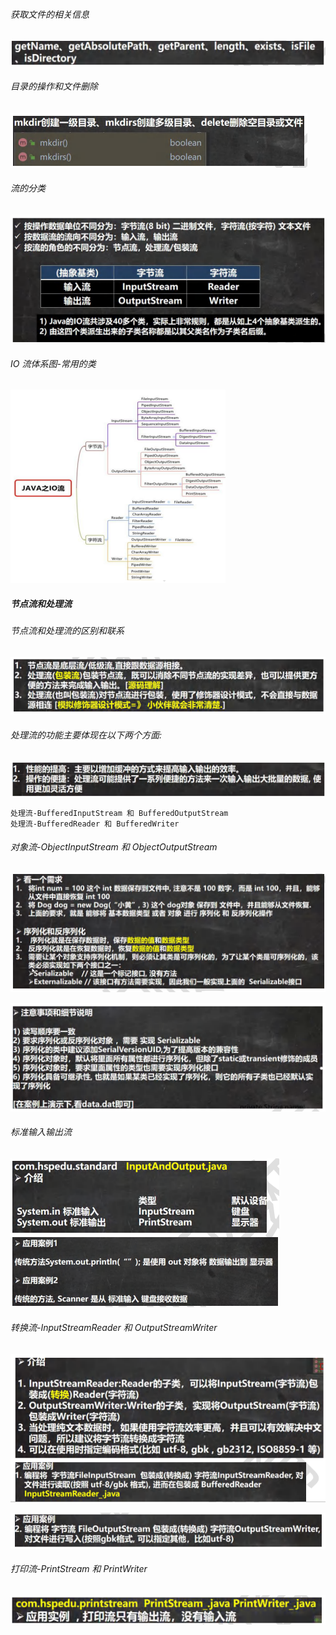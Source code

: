 ###### 获取文件的相关信息

![image-20240828112429725](./images/image-20240828112429725.png)

###### 目录的操作和文件删除

![image-20240828112534795](./images/image-20240828112534795.png)

###### 流的分类

![image-20240828112653445](./images/image-20240828112653445.png)

###### IO 流体系图-常用的类

![image-20240828112727717](./images/image-20240828112727717.png)

##### 节点流和处理流

###### 节点流和处理流的区别和联系

![image-20240828113505467](./images/image-20240828113505467.png)

###### 处理流的功能主要体现在以下两个方面:

![image-20240828113648508](./images/image-20240828113648508.png)

```
处理流-BufferedInputStream 和 BufferedOutputStream
处理流-BufferedReader 和 BufferedWriter
```

###### 对象流-ObjectInputStream 和 ObjectOutputStream

![image-20240828113853699](./images/image-20240828113853699.png)

![image-20240828113959167](./images/image-20240828113959167.png)

###### 标准输入输出流

![image-20240828113941029](./images/image-20240828113941029.png)

###### 转换流-InputStreamReader 和 OutputStreamWriter

![image-20240828114127546](./images/image-20240828114127546.png)

![image-20240828114150474](./images/image-20240828114150474.png)

###### 打印流-PrintStream 和 PrintWriter

![image-20240828114233601](./images/image-20240828114233601.png)
